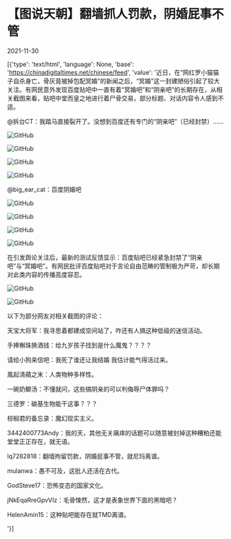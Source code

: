 # 【图说天朝】翻墙抓人罚款，阴婚屁事不管

2021-11-30

[{'type': 'text/html', 'language': None, 'base': 'https://chinadigitaltimes.net/chinese/feed', 'value': '近日，在“网红罗小猫猫子自杀身亡，骨灰竟被掉包配冥婚”的新闻之后，“冥婚”这一封建陋俗引起了较大关注。有网民意外发现百度贴吧中一直有着“冥婚吧”和“阴亲吧”的长期存在，从相关截图来看，贴吧中堂而皇之地进行着尸骨交易，部分标题、对话内容令人感到不适。



@拆台CT：我踏马直接裂开了。没想到百度还有专门的“阴亲吧”（已经封禁）……

![GitHub](https://chinadigitaltimes.net/chinese/files/2021/11/image-1638259838779.png)

![GitHub](https://chinadigitaltimes.net/chinese/files/2021/11/image-1638259858978.png)

![GitHub](https://chinadigitaltimes.net/chinese/files/2021/11/image-1638259953305.png)

![GitHub](https://chinadigitaltimes.net/chinese/files/2021/11/image-1638259917475.png)

@big_ear_cat：百度阴婚吧

![GitHub](https://chinadigitaltimes.net/chinese/files/2021/11/image-1638259980592.png)

![GitHub](https://chinadigitaltimes.net/chinese/files/2021/11/image-1638260001521.png)

![GitHub](https://chinadigitaltimes.net/chinese/files/2021/11/image-1638260014717.png)

![GitHub](https://chinadigitaltimes.net/chinese/files/2021/11/image-1638260042708.png)



在引发舆论关注后，最新的测试反馈显示：百度贴吧已经紧急封禁了“阴亲吧”与“冥婚吧”。有网民批评百度贴吧对于言论自由范畴的管制极为严苛，却长期对此类内容的传播高度容忍。

![GitHub](https://chinadigitaltimes.net/chinese/files/2021/11/image-1638260175257.png)

![GitHub](https://chinadigitaltimes.net/chinese/files/2021/11/image-1638260947552.png)

以下为部分网友对相关截图的评论：



天宝大将军：我寻思着都建成空间站了，咋还有人搞这种低级的迷信活动。

手捧槲珠换酒钱：给九岁孩子找到是什么魔鬼？？？？

请给小狗来信吧：我死了谁还让我结婚 我估计能气得活过来。

風起淸蘋之末：人类物种多样性。

一碗奶鲫汤：不懂就问，这些搞阴亲的可以判侮辱尸体罪吗？

三德罗：碳基生物能干这事？？？

棕榈君的备忘录：魔幻现实主义。

3442400773Andy：我的天，其他无关痛痒的话题可以随意被封掉这种糟粕还能堂堂正正存在，就无语。

lq7282818：翻墙拘留罚款，阴婚屁事不管，就尼玛离谱。

mulanwa：愚不可及，这批人还活在古代。

GodSteve17：恐怖变态的国家文化。

jNkEqaRreGpvVIz：毛骨悚然，这才是表象世界下面的黑暗吧？

HelenAmin15：这种贴吧能存在就TMD离谱。

'}]